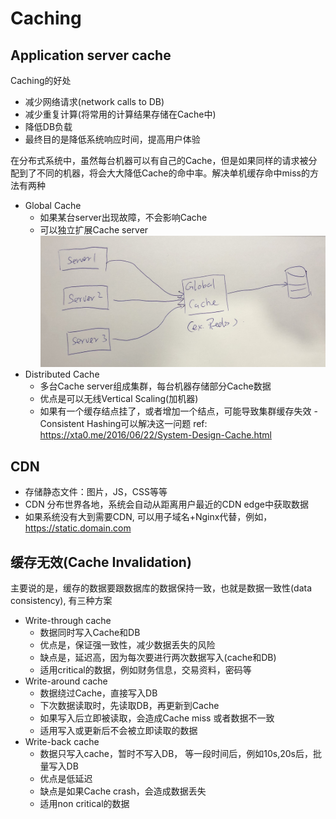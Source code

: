 # Caching

## Application server cache
Caching的好处
- 减少网络请求(network calls to DB)
- 减少重复计算(将常用的计算结果存储在Cache中)
- 降低DB负载
- 最终目的是降低系统响应时间，提高用户体验

在分布式系统中，虽然每台机器可以有自己的Cache，但是如果同样的请求被分配到了不同的机器，将会大大降低Cache的命中率。解决单机缓存命中miss的方法有两种
- Global Cache
    - 如果某台server出现故障，不会影响Cache
    - 可以独立扩展Cache server
    ![](../img/Global_Cache.jpg)
- Distributed Cache
    - 多台Cache server组成集群，每台机器存储部分Cache数据
    - 优点是可以无线Vertical Scaling(加机器)
    - 如果有一个缓存结点挂了，或者增加一个结点，可能导致集群缓存失效 - Consistent Hashing可以解决这一问题
    ref: https://xta0.me/2016/06/22/System-Design-Cache.html

## CDN
- 存储静态文件：图片，JS，CSS等等
- CDN 分布世界各地，系统会自动从距离用户最近的CDN edge中获取数据
- 如果系统没有大到需要CDN, 可以用子域名+Nginx代替，例如，https://static.domain.com

## 缓存无效(Cache Invalidation)
主要说的是，缓存的数据要跟数据库的数据保持一致，也就是数据一致性(data consistency), 有三种方案
- Write-through cache
    - 数据同时写入Cache和DB
    - 优点是，保证强一致性，减少数据丢失的风险
    - 缺点是，延迟高，因为每次要进行两次数据写入(cache和DB)
    - 适用critical的数据，例如财务信息，交易资料，密码等
- Write-around cache
    - 数据绕过Cache，直接写入DB
    - 下次数据读取时，先读取DB，再更新到Cache
    - 如果写入后立即被读取，会造成Cache miss 或者数据不一致
    - 适用写入或更新后不会被立即读取的数据
- Write-back cache
    - 数据只写入cache，暂时不写入DB， 等一段时间后，例如10s,20s后，批量写入DB
    - 优点是低延迟
    - 缺点是如果Cache crash，会造成数据丢失
    - 适用non critical的数据
